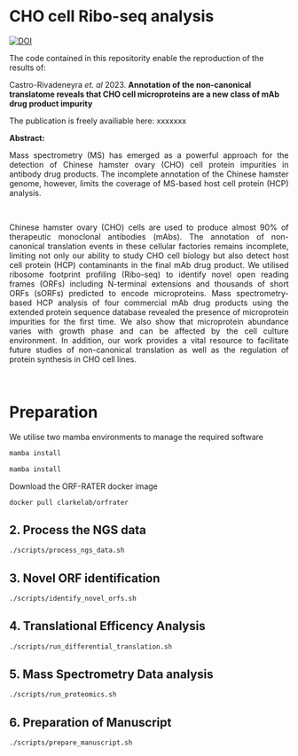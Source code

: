  
# CHO cell Ribo-seq analysis  

[![DOI](https://zenodo.org/badge/449655379.svg)](https://zenodo.org/badge/latestdoi/449655379)

The code contained in this repositority enable the reproduction of the results of:

Castro-Rivadeneyra *et. al* 2023. **Annotation of the non-canonical translatome reveals that CHO cell microproteins are a new class of mAb drug product impurity**

The publication is freely availiable here: xxxxxxx&nbsp;

**Abstract:**
<p style='text-align: justify;'>
Mass spectrometry (MS) has emerged as a powerful approach for the detection of Chinese hamster ovary (CHO) cell protein impurities in antibody drug products. The incomplete annotation of the Chinese hamster genome, however, limits the coverage of MS-based host cell protein (HCP) analysis.</p> &nbsp;

<p style='text-align: justify;'>
Chinese hamster ovary (CHO) cells are used to produce almost 90% of therapeutic monoclonal antibodies (mAbs). The annotation of non-canonical translation events in these cellular factories remains incomplete, limiting not only our ability to study CHO cell biology but also detect host cell protein (HCP) contaminants in the final mAb drug product. We utilised ribosome footprint profiling (Ribo-seq) to identify novel open reading frames (ORFs) including N-terminal extensions and thousands of short ORFs (sORFs) predicted to encode microproteins. Mass spectrometry-based HCP analysis of four commercial mAb drug products using the extended protein sequence database revealed the presence of microprotein impurities for the first time. We also show that microprotein abundance varies with growth phase and can be affected by the cell culture environment. In addition, our work provides a vital resource to facilitate future studies of non-canonical translation as well as the regulation of protein synthesis in CHO cell lines.
</p>
&nbsp;



# Preparation

We utilise two mamba environments to manage the required software

```bash
mamba install 
```

```bash
mamba install
```

Download the ORF-RATER docker image 

```bash
docker pull clarkelab/orfrater
```

## 2. Process the NGS data


```bash
./scripts/process_ngs_data.sh
```
## 3. Novel ORF identification

```bash
./scripts/identify_novel_orfs.sh
```

## 4. Translational Efficency Analysis

```bash
./scripts/run_differential_translation.sh
```

## 5. Mass Spectrometry Data analysis
 
```bash
./scripts/run_proteomics.sh
```

## 6. Preparation of Manuscript
 
```bash
./scripts/prepare_manuscript.sh
```